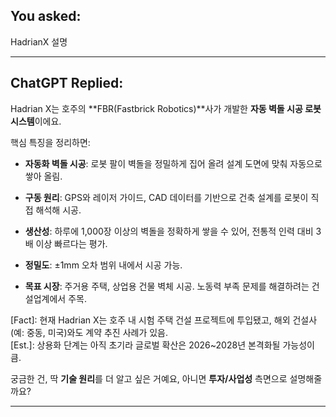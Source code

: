 ## You asked:

HadrianX 설명

---

## ChatGPT Replied:

Hadrian X는 호주의 \*\*FBR(Fastbrick Robotics)\*\*사가 개발한 **자동 벽돌 시공 로봇 시스템**이에요.

핵심 특징을 정리하면:

*   **자동화 벽돌 시공**: 로봇 팔이 벽돌을 정밀하게 집어 올려 설계 도면에 맞춰 자동으로 쌓아 올림.
    
*   **구동 원리**: GPS와 레이저 가이드, CAD 데이터를 기반으로 건축 설계를 로봇이 직접 해석해 시공.
    
*   **생산성**: 하루에 1,000장 이상의 벽돌을 정확하게 쌓을 수 있어, 전통적 인력 대비 3배 이상 빠르다는 평가.
    
*   **정밀도**: ±1mm 오차 범위 내에서 시공 가능.
    
*   **목표 시장**: 주거용 주택, 상업용 건물 벽체 시공. 노동력 부족 문제를 해결하려는 건설업계에서 주목.
    

\[Fact\]: 현재 Hadrian X는 호주 내 시험 주택 건설 프로젝트에 투입됐고, 해외 건설사(예: 중동, 미국)와도 계약 추진 사례가 있음.  
\[Est.\]: 상용화 단계는 아직 초기라 글로벌 확산은 2026~2028년 본격화될 가능성이 큼.

궁금한 건, 딱 **기술 원리**를 더 알고 싶은 거예요, 아니면 **투자/사업성** 측면으로 설명해줄까요?

---

